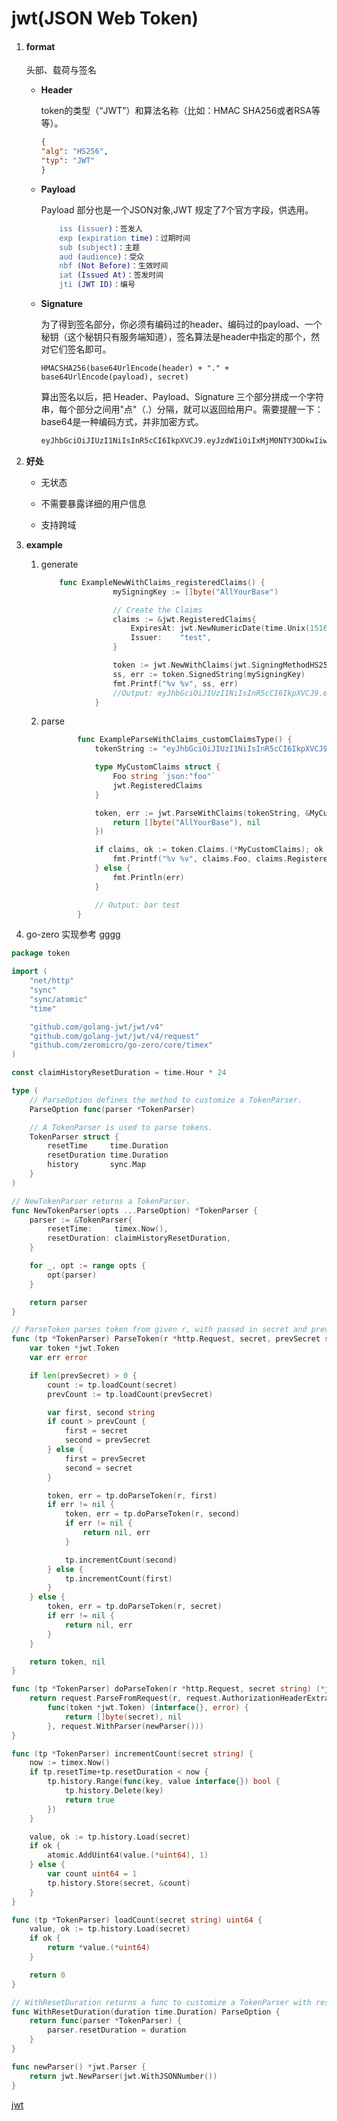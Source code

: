 # jwt(JSON Web Token)

1. #### format

	头部、载荷与签名

	- **Header**

		token的类型（“JWT”）和算法名称（比如：HMAC SHA256或者RSA等等）。
		```json
		{
		"alg": "HS256",
		"typ": "JWT"
		}
		```

	- **Payload**

		Payload 部分也是一个JSON对象,JWT 规定了7个官方字段，供选用。
		```erlang
			iss (issuer)：签发人
			exp (expiration time)：过期时间
			sub (subject)：主题
			aud (audience)：受众
			nbf (Not Before)：生效时间
			iat (Issued At)：签发时间
			jti (JWT ID)：编号
		```

	- **Signature**

		为了得到签名部分，你必须有编码过的header、编码过的payload、一个秘钥（这个秘钥只有服务端知道），签名算法是header中指定的那个，然对它们签名即可。


  		`HMACSHA256(base64UrlEncode(header) + "." + base64UrlEncode(payload), secret)`

		算出签名以后，把 Header、Payload、Signature 三个部分拼成一个字符串，每个部分之间用"点"（.）分隔，就可以返回给用户。需要提醒一下：base64是一种编码方式，并非加密方式。

		```tex
		eyJhbGciOiJIUzI1NiIsInR5cCI6IkpXVCJ9.eyJzdWIiOiIxMjM0NTY3ODkwIiwibmFtZSI6IkpvaG4gRG9lIiwiaWF0IjoxNTE2MjM5MDIyfQ.SflKxwRJSMeKKF2QT4fwpMeJf36POk6yJV_adQssw5c
		```

2. **好处**

	* 无状态

	* 不需要暴露详细的用户信息

	* 支持跨域

3. **example** 
	1. generate

		```go
			func ExampleNewWithClaims_registeredClaims() {
						mySigningKey := []byte("AllYourBase")
		
						// Create the Claims
						claims := &jwt.RegisteredClaims{
							ExpiresAt: jwt.NewNumericDate(time.Unix(1516239022, 0)),
							Issuer:    "test",
						}
		
						token := jwt.NewWithClaims(jwt.SigningMethodHS256, claims)
						ss, err := token.SignedString(mySigningKey)
						fmt.Printf("%v %v", ss, err)
						//Output: eyJhbGciOiJIUzI1NiIsInR5cCI6IkpXVCJ9.eyJpc3MiOiJ0ZXN0IiwiZXhwIjoxNTE2MjM5MDIyfQ.0XN_1Tpp9FszFOonIBpwha0c_SfnNI22DhTnjMshPg8 <nil>
					}
		```
		
		
		
	2. parse
		
		```go
				func ExampleParseWithClaims_customClaimsType() {
					tokenString := "eyJhbGciOiJIUzI1NiIsInR5cCI6IkpXVCJ9.eyJmb28iOiJiYXIiLCJpc3MiOiJ0ZXN0IiwiYXVkIjoic2luZ2xlIn0.QAWg1vGvnqRuCFTMcPkjZljXHh8U3L_qUjszOtQbeaA"
		
					type MyCustomClaims struct {
						Foo string `json:"foo"`
						jwt.RegisteredClaims
					}
		
					token, err := jwt.ParseWithClaims(tokenString, &MyCustomClaims{}, func(token *jwt.Token) (interface{}, error) {
						return []byte("AllYourBase"), nil
					})
		
					if claims, ok := token.Claims.(*MyCustomClaims); ok && token.Valid {
						fmt.Printf("%v %v", claims.Foo, claims.RegisteredClaims.Issuer)
					} else {
						fmt.Println(err)
					}
		
					// Output: bar test
				}
		```

4. go-zero 实现参考 
[gggg](https://github.com/zeromicro/go-zero/blob/3f492df74e64c47928ba0d00c64a1304c2e8f749/rest/token/tokenparser.go#L29	)	
```go
package token

import (
	"net/http"
	"sync"
	"sync/atomic"
	"time"

	"github.com/golang-jwt/jwt/v4"
	"github.com/golang-jwt/jwt/v4/request"
	"github.com/zeromicro/go-zero/core/timex"
)

const claimHistoryResetDuration = time.Hour * 24

type (
	// ParseOption defines the method to customize a TokenParser.
	ParseOption func(parser *TokenParser)

	// A TokenParser is used to parse tokens.
	TokenParser struct {
		resetTime     time.Duration
		resetDuration time.Duration
		history       sync.Map
	}
)

// NewTokenParser returns a TokenParser.
func NewTokenParser(opts ...ParseOption) *TokenParser {
	parser := &TokenParser{
		resetTime:     timex.Now(),
		resetDuration: claimHistoryResetDuration,
	}

	for _, opt := range opts {
		opt(parser)
	}

	return parser
}

// ParseToken parses token from given r, with passed in secret and prevSecret.
func (tp *TokenParser) ParseToken(r *http.Request, secret, prevSecret string) (*jwt.Token, error) {
	var token *jwt.Token
	var err error

	if len(prevSecret) > 0 {
		count := tp.loadCount(secret)
		prevCount := tp.loadCount(prevSecret)

		var first, second string
		if count > prevCount {
			first = secret
			second = prevSecret
		} else {
			first = prevSecret
			second = secret
		}

		token, err = tp.doParseToken(r, first)
		if err != nil {
			token, err = tp.doParseToken(r, second)
			if err != nil {
				return nil, err
			}

			tp.incrementCount(second)
		} else {
			tp.incrementCount(first)
		}
	} else {
		token, err = tp.doParseToken(r, secret)
		if err != nil {
			return nil, err
		}
	}

	return token, nil
}

func (tp *TokenParser) doParseToken(r *http.Request, secret string) (*jwt.Token, error) {
	return request.ParseFromRequest(r, request.AuthorizationHeaderExtractor,
		func(token *jwt.Token) (interface{}, error) {
			return []byte(secret), nil
		}, request.WithParser(newParser()))
}

func (tp *TokenParser) incrementCount(secret string) {
	now := timex.Now()
	if tp.resetTime+tp.resetDuration < now {
		tp.history.Range(func(key, value interface{}) bool {
			tp.history.Delete(key)
			return true
		})
	}

	value, ok := tp.history.Load(secret)
	if ok {
		atomic.AddUint64(value.(*uint64), 1)
	} else {
		var count uint64 = 1
		tp.history.Store(secret, &count)
	}
}

func (tp *TokenParser) loadCount(secret string) uint64 {
	value, ok := tp.history.Load(secret)
	if ok {
		return *value.(*uint64)
	}

	return 0
}

// WithResetDuration returns a func to customize a TokenParser with reset duration.
func WithResetDuration(duration time.Duration) ParseOption {
	return func(parser *TokenParser) {
		parser.resetDuration = duration
	}
}

func newParser() *jwt.Parser {
	return jwt.NewParser(jwt.WithJSONNumber())
}
```
[jwt](https://jwt.io/introduction)

